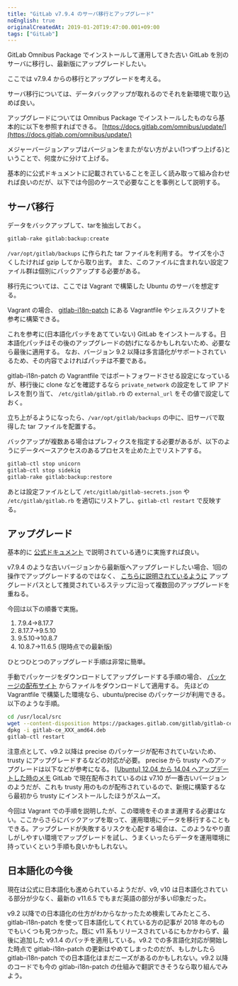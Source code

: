 ```yaml
---
title: "GitLab v7.9.4 のサーバ移行とアップグレード"
noEnglish: true
originalCreatedAt: 2019-01-20T19:47:00.001+09:00
tags: ["GitLab"]
---
```

GitLab Omnibus Package でインストールして運用してきた古い GitLab を別のサーバに移行し、最新版にアップグレードしたい。

ここでは v7.9.4 からの移行とアップグレードを考える。

サーバ移行については、データバックアップが取れるのでそれを新環境で取り込めば良い。

アップグレードについては Omnibus Package でインストールしたものなら基本的に以下を参照すればできる。
[https://docs.gitlab.com/omnibus/update/](https://docs.gitlab.com/omnibus/update/)

メジャーバージョンアップはバージョンをまたがない方がよい(1つずつ上げる)ということで、何度かに分けて上げる。

基本的に公式ドキュメントに記載されていることを正しく読み取って組み合わせれば良いのだが、以下では今回のケースで必要なことを事例として説明する。
<!--more-->

## サーバ移行

データをバックアップして、tarを抽出しておく。

```sh
gitlab-rake gitlab:backup:create
```

`/var/opt/gitlab/backups` に作られた tar ファイルを利用する。
サイズを小さくしたければ gzip してから取り出す。
また、このファイルに含まれない設定ファイル群は個別にバックアップする必要がある。

移行先については、ここでは Vagrant で構築した Ubuntu のサーバを想定する。

Vagrant の場合、 [gitlab-i18n-patch](https://github.com/ksoichiro/gitlab-i18n-patch) にある Vagrantfile やシェルスクリプトを参考に構築できる。

これを参考に(日本語化パッチをあてていない) GitLab をインストールする。日本語化パッチはその後のアップグレードの妨げになるかもしれないため、必要なら最後に適用する。
なお、バージョン 9.2 以降は多言語化がサポートされているため、その内容でよければパッチは不要である。

gitlab-i18n-patch の Vagrantfile ではポートフォワードさせる設定になっているが、移行後に clone などを確認するなら `private_network` の設定をして IP アドレスを割り当て、 `/etc/gitlab/gitlab.rb` の `external_url` をその値で設定しておく。

立ち上がるようになったら、`/var/opt/gitlab/backups` の中に、旧サーバで取得した tar ファイルを配置する。

バックアップが複数ある場合はプレフィクスを指定する必要があるが、以下のようにデータベースアクセスのあるプロセスを止めた上でリストアする。

```sh
gitlab-ctl stop unicorn
gitlab-ctl stop sidekiq
gitlab-rake gitlab:backup:restore
```

あとは設定ファイルとして `/etc/gitlab/gitlab-secrets.json` や `/etc/gitlab/gitlab.rb` を適切にリストアし、`gitlab-ctl restart` で反映する。

## アップグレード

基本的に [公式ドキュメント](https://docs.gitlab.com/omnibus/update/) で説明されている通りに実施すれば良い。

v7.9.4 のような古いバージョンから最新版へアップグレードしたい場合、1回の操作でアップグレードするのではなく、 [こちらに説明されているように](https://docs.gitlab.com/ee/policy/maintenance.html#upgrade-recommendations) アップグレードパスとして推奨されているステップに沿って複数回のアップグレードを重ねる。

今回は以下の順番で実施。

1. 7.9.4->8.17.7
2. 8.17.7->9.5.10
3. 9.5.10->10.8.7
4. 10.8.7->11.6.5 (現時点での最新版)

ひとつひとつのアップグレード手順は非常に簡単。

手動でパッケージをダウンロードしてアップグレードする手順の場合、 [パッケージの配布サイト](https://packages.gitlab.com/gitlab/gitlab-ce) からファイルをダウンロードして適用する。
先ほどの Vagrantfile で構築した環境なら、ubuntu/precise のパッケージが利用できる。
以下のような手順。

```sh
cd /usr/local/src
wget --content-disposition https://packages.gitlab.com/gitlab/gitlab-ce/packages/ubuntu/precise/gitlab-ce_XXX_amd64.deb/download.deb
dpkg -i gitlab-ce_XXX_amd64.deb
gitlab-ctl restart
```

注意点として、v9.2 以降は precise のパッケージが配布されていないため、trusty にアップグレードするなどの対応が必要。
precise から trusty へのアップグレードは以下などが参考になる。
[[Ubuntu] 12.04 から 14.04 へアップデートした時のメモ](https://qiita.com/white_aspara25/items/5187b357235ce9d275bf)
GitLab で現在配布されているのは v7.10 が一番古いバージョンのようだが、これも trusty 用のものが配布されているので、新規に構築するなら最初から trusty にインストールしたほうがスムーズ。

今回は Vagrant での手順を説明したが、この環境をそのまま運用する必要はない。ここからさらにバックアップを取って、運用環境にデータを移行することもできる。アップグレードが失敗するリスクを心配する場合は、このようなやり直しがしやすい環境でアップグレードを試し、うまくいったらデータを運用環境に持っていくという手順も良いかもしれない。

## 日本語化の今後

現在は公式に日本語化も進められているようだが、v9, v10 は日本語化されている部分が少なく、最新の v11.6.5 でもまだ英語の部分が多い印象だった。

v9.2 以降での日本語化の仕方がわからなかったため検索してみたところ、gitlab-i18n-patch を使って日本語化してくれている方の記事が 2018 年のものでもいくつも見つかった。既に v11 系もリリースされているにもかかわらず、最後に追加した v9.1.4 のパッチを適用している。v9.2 での多言語化対応が開始した時点で gitlab-i18n-patch の更新はやめてしまったのだが、もしかしたら gitlab-i18n-patch での日本語化はまだニーズがあるのかもしれない。v9.2 以降のコードでも今の gitlab-i18n-patch の仕組みで翻訳できそうなら取り組んでみよう。

